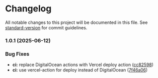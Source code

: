 # Changelog

All notable changes to this project will be documented in this file. See [standard-version](https://github.com/conventional-changelog/standard-version) for commit guidelines.

### 1.0.1 (2025-06-12)


### Bug Fixes

* **ci:** replace DigitalOcean actions with Vercel deploy action ([cc82598](https://github.com/VARCAVIA/core/commit/cc825982efe488e3d0d6cbbc281a5e8f4eda34e1))
* **ci:** use vercel-action for deploy instead of DigitalOcean ([7f46a06](https://github.com/VARCAVIA/core/commit/7f46a06cfc3f76b42778dc60eb8528588e24d8a5))
